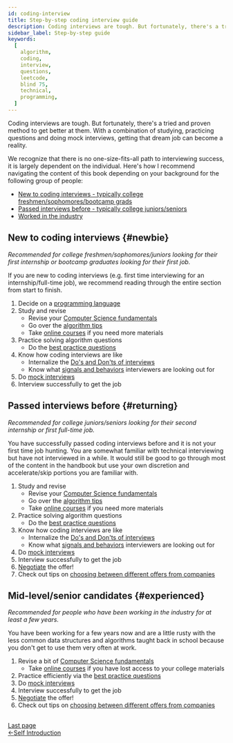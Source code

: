 ```yaml
---
id: coding-interview
title: Step-by-step coding interview guide
description: Coding interviews are tough. But fortunately, there's a tried and proven method to get better at them. With a combination of studying, practicing questions and doing mock interviews, getting that dream job can become a reality.
sidebar_label: Step-by-step guide
keywords:
  [
    algorithm,
    coding,
    interview,
    questions,
    leetcode,
    blind 75,
    technical,
    programming,
  ]
---
```


<head>
  <title>All you need to know about acing the coding interview | Tech Interview Handbook</title>
  <meta property="og:title" content="All you need to know about acing the coding interview | Tech Interview Handbook"/>
</head>

Coding interviews are tough. But fortunately, there's a tried and proven method to get better at them. With a combination of studying, practicing questions and doing mock interviews, getting that dream job can become a reality.

We recognize that there is no one-size-fits-all path to interviewing success, it is largely dependent on the individual. Here's how I recommend navigating the content of this book depending on your background for the following group of people:

- [New to coding interviews - typically college freshmen/sophomores/bootcamp grads](#newbie)
- [Passed interviews before - typically college juniors/seniors](#returning)
- [Worked in the industry](#experienced)

## New to coding interviews {#newbie}

_Recommended for college freshmen/sophomores/juniors looking for their first internship or bootcamp graduates looking for their first job._

If you are new to coding interviews (e.g. first time interviewing for an internship/full-time job), we recommend reading through the entire section from start to finish.

1. Decide on a [programming language](./picking-a-language.md)
1. Study and revise
   - Revise your [Computer Science fundamentals](./study-and-practice.md)
   - Go over the [algorithm tips](./algorithms/introduction.md)
   - Take [online courses](./best-coding-interview-courses.md) if you need more materials
1. Practice solving algorithm questions
   - Do the [best practice questions](./best-practice-questions.md)
1. Know how coding interviews are like
   - Internalize the [Do's and Don'ts of interviews](./cheatsheet.md)
   - Know what [signals and behaviors](./coding-signals.md) interviewers are looking out for
1. Do [mock interviews](./mock-interviews.md)
1. Interview successfully to get the job

## Passed interviews before {#returning}

_Recommended for college juniors/seniors looking for their second internship or first full-time job._

You have successfully passed coding interviews before and it is not your first time job hunting. You are somewhat familiar with technical interviewing but have not interviewed in a while. It would still be good to go through most of the content in the handbook but use your own discretion and accelerate/skip portions you are familiar with.

1. Study and revise
   - Revise your [Computer Science fundamentals](./study-and-practice.md)
   - Go over the [algorithm tips](./algorithms/introduction.md)
   - Take [online courses](./best-coding-interview-courses.md) if you need more materials
1. Practice solving algorithm questions
   - Do the [best practice questions](./best-practice-questions.md)
1. Know how coding interviews are like
   - Internalize the [Do's and Don'ts of interviews](./cheatsheet.md)
   - Know what [signals and behaviors](./coding-signals.md) interviewers are looking out for
1. Do [mock interviews](./mock-interviews.md)
1. Interview successfully to get the job
1. [Negotiate](./negotiation.md) the offer!
1. Check out tips on [choosing between different offers from companies](./choosing-between-companies.md)

## Mid-level/senior candidates {#experienced}

_Recommended for people who have been working in the industry for at least a few years._

You have been working for a few years now and are a little rusty with the less common data structures and algorithms taught back in school because you don't get to use them very often at work.

1. Revise a bit of [Computer Science fundamentals](./study-and-practice.md)
   - Take [online courses](./best-coding-interview-courses.md) if you have lost access to your college materials
1. Practice efficiently via the [best practice questions](./best-practice-questions.md)
1. Do [mock interviews](./mock-interviews.md)
1. Interview successfully to get the job
1. [Negotiate](./negotiation.md) the offer!
1. Check out tips on [choosing between different offers from companies](./choosing-between-companies.md)

##
<nav class="pagination-nav docusaurus-mt-lg" aria-label="Docs pages navigation">
    <div class="pagination-nav__item">
        <a class="pagination-nav__link root_sa74" href="/self-introduction/">
            <div class="pagination-nav__sublabel">Last page</div>
            <div class="pagination-nav__label"><span class="arrow_Btdn">←</span>Self Introduction</div>
        </a>
    </div>
</nav>
